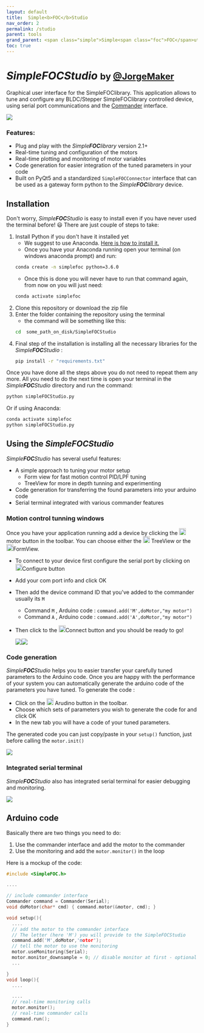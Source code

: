 ```yaml
---
layout: default
title:  Simple<b>FOC</b>Studio
nav_order: 2
permalink: /studio
parent: tools
grand_parent: <span class="simple">Simple<span class="foc">FOC</span>utils</span>
toc: true
---
```



# *Simple**FOC**Studio*  <small>by [@JorgeMaker](https://github.com/JorgeMaker) </small>

Graphical user interface for the <span class="simple">Simple<span class="foc">FOC</span>library</span>. This application allows to tune and configure any BLDC/Stepper  <span class="simple">Simple<span class="foc">FOC</span>library</span> controlled device, using serial port communications and the [Commander](commander_interface) interface.


<img  src="https://raw.githubusercontent.com/JorgeMaker/SimpleFOCStudio/main/DOC/new_gif.gif" class="width80">


### Features:
- Plug and play with the *Simple**FOC**library* version 2.1+
- Real-time tuning and configuration of the motors
- Real-time plotting and monitoring of motor variables
- Code generation for easier integration of the tuned parameters in your code
- Built on PyQt5 and a standardized `SimpleFOCConnector` interface that can be used as a gateway form python to the *Simple**FOC**library* device.


## Installation
Don't worry, *Simple**FOC**Studio* is easy to install even if you have never used the terminal before! 😃
There are just couple of steps to take:
1. Install Python if you don't have it installed yet
    - We suggest to use Anaconda. [Here is how to install it.](https://docs.anaconda.com/anaconda/install/)
    - Once you have your Anaconda running open your terminal (on windows anaconda prompt) and run:
    ```sh
    conda create -n simplefoc python=3.6.0
    ```
    - Once this is done you will never have to run that command again, from now on you will just need:
    ```sh
    conda activate simplefoc
    ```
2. Clone this repository or download the zip file
3. Enter the folder containing the repository using the terminal
    -  the command will be something like this:
    ```sh
    cd  some_path_on_disk/SimpleFOCStudio
    ```
4. Final step of the installation is installing all the necessary libraries for the *Simple**FOC**Studio* :
    ```sh
    pip install -r "requirements.txt"
    ```

Once you have done all the steps above you do not need to repeat them any more. All you need to do the next time is open your terminal in the *Simple**FOC**Studio* directory and run the command:
```sh
python simpleFOCStudio.py
```
Or if using Anaconda:
```sh   
conda activate simplefoc
python simpleFOCStudio.py
```

## Using the *Simple**FOC**Studio*
*Simple**FOC**Studio* has several useful features:
- A simple approach to tuning your motor setup
  - Form view for fast motion control PID/LPF tuning
  - TreeView for more in depth tunning and experimenting
- Code generation for transferring the found parameters into your arduino code
- Serial terminal integrated with various commander features

### Motion control tunning windows
Once you have your application running add a device by clicking the  <img src="https://raw.githubusercontent.com/JorgeMaker/SimpleFOCStudio/main/src/gui/resources/add_motor.png" style="height:18px"> motor button in the toolbar. You can choose either the <img src="https://raw.githubusercontent.com/JorgeMaker/SimpleFOCStudio/main/src/gui/resources/tree.png" style="height:18px"> TreeView or the <img src="https://raw.githubusercontent.com/JorgeMaker/SimpleFOCStudio/main/src/gui/resources/form.png" style="height:18px">FormView.
- To connect to your device first configure the serial port by clicking on <img src="https://raw.githubusercontent.com/JorgeMaker/SimpleFOCStudio/main/src/gui/resources/configure.png" style="height:18px">Configure button
- Add your com port info and click OK
- Then add the device command ID that you've added to the commander usually its `M`
   - Command `M` , Arduino code : `command.add('M',doMotor,"my motor")`
   - Command `A` , Arduino code : `command.add('A',doMotor,"my motor")`
- Then click to the <img src="https://raw.githubusercontent.com/JorgeMaker/SimpleFOCStudio/main/src/gui/resources/connect.png" style="height:18px">Connect button and you should be ready to go!

  <img src="https://raw.githubusercontent.com/JorgeMaker/SimpleFOCStudio/main/DOC/treeview.png" class="width50"><img src="https://raw.githubusercontent.com/JorgeMaker/SimpleFOCStudio/main/DOC/formview.png" class="width50">

### Code generation

*Simple**FOC**Studio* helps you to easier transfer your carefully tuned parameters to the Arduino code. Once you are happy with the performance of your system you can automatically generate the arduino code of the parameters you have tuned. To generate the code :
- Click on the <img src="https://raw.githubusercontent.com/JorgeMaker/SimpleFOCStudio/main/src/gui/resources/gen.png" style="height:18px"> Arudino button in the toolbar.
- Choose which sets of parameters you wish to generate the code for and click OK
- In the new tab you will have a code of your tuned parameters.

The generated code you can just copy/paste in your `setup()` function, just before calling the `motor.init()`

  <img src="https://raw.githubusercontent.com/JorgeMaker/SimpleFOCStudio/main/DOC/gen.gif" class="width60">


### Integrated serial terminal

*Simple**FOC**Studio* also has integrated serial terminal for easier debugging and monitoring.

  <img src="https://raw.githubusercontent.com/JorgeMaker/SimpleFOCStudio/main/DOC/term.png" class="width60">


## Arduino code
Basically there are two things you need to do:
1. Use the commander interface and add the motor to the commander
2. Use the monitoring and add the `motor.monitor()` in the loop

Here is a mockup of the code:

```cpp
#include <SimpleFOC.h>

....

// include commander interface
Commander command = Commander(Serial);
void doMotor(char* cmd) { command.motor(&motor, cmd); }

void setup(){
  ....
  // add the motor to the commander interface
  // The letter (here 'M') you will provide to the SimpleFOCStudio
  command.add('M',doMotor,'motor');
  // tell the motor to use the monitoring
  motor.useMonitoring(Serial);
  motor.monitor_downsample = 0; // disable monitor at first - optional
  ...

}
void loop(){
  ....

  ....
  // real-time monitoring calls
  motor.monitor();
  // real-time commander calls
  command.run();
}
```